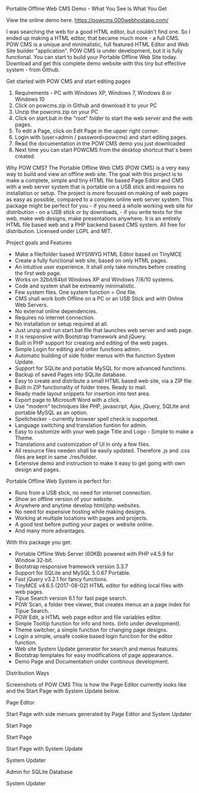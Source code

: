 Portable Offline Web CMS Demo - What You See Is What You Get

View the online demo here.
https://powcms.000webhostapp.com/

I was searching the web for a good HTML editor, but couldn't find one. So I ended up making a HTML editor, that became much more - a full CMS. POW CMS is a unique and minimalistic, full featured HTML Editor and Web Site builder "application". POW CMS is under development, but it is fully functional. You can start to build your Portable Offline Web Site today. Download and get this complete demo website with this tiny but effective system - from Github.


Get started with POW CMS and start editing pages

1. Requirements - PC with Windows XP, Windows 7, Windows 8 or Windows 10
2. Click on powcms.zip in Github and download it to your PC
3. Unzip the powcms.zip on your PC
4. Click on start.bat in the "root" folder to start the web server and the web pages.
5. To edit a Page, click on Edit Page in the upper right corner.
6. Login with (user=admin / password=powcms) and start editing pages.
7. Read the documentation in the POW CMS demo you just downloaded
8. Next time you can start POWCMS from the desktop shortcut that´s been created.


Why POW CMS?
The Portable Offline Web CMS (POW CMS) is a very easy way to build and view an offline web site. The goal with this project is to make a complete, simple and tiny HTML file based Page Editor and CMS with a web server system that is portable on a USB stick and requires no installation or setup.
The project is more focused on making of web pages as easy as possible, compared to a complex online web server system. This package might be perfect for you - if you need a whole working web site for distribution - on a USB stick or by downloads, - if you write texts for the web, make web designs, make presentations anywhere. It is an entirely HTML file based web and a PHP backend based CMS system. All free for distribution. Licensed under LGPL and MIT.

Project goals and Features
- Make a file/folder based WYSIWYG HTML Editor based on TinyMCE
- Create a fully functional web site, based on only HTML pages.
- An intuitive user experience. It shall only take minutes before creating the first web page.
- Works on 32bit/64bit Windows XP and Windows 7/8/10 systems.
- Code and system shall be extreamly minimalistic.
- Few system files. One system function = One file.
- CMS shall work both Offline on a PC or an USB Stick and with Online Web Servers.
- No external online dependencies.
- Requires no internet connection.
- No installation or setup required at all.
- Just unzip and run start.bat file that launches web server and web page.
- It is responsive with Bootstrap framework and jQuery.
- Built in PHP support for creating and editing of the web pages.
- Simple Login for editing and orher functions admin.
- Automatic building of side folder menus with the function System Update.
- Support for SQLite and portable MySQL for more advanced functions.
- Backup of saved Pages into SQLite database.
- Easy to create and distribute a small HTML based web site, via a ZIP file.
- Built in ZIP functionality of folder trees. Ready to mail.
- Ready made layout snippets for insertion into text area.
- Export page to Microsoft Word with a click.
- Use "modern" techniques like PHP, javascript, Ajax, jQuery, SQLIte and portable MySQL as an option.
- Spellchecker - currently browser spell check is supported.
- Language switching and translation funtion for admin.
- Easy to customize with your web page Title and Logo - Simple to make a Theme.
- Translations and customization of UI in only a few files.
- All resource files needen shall be easily updated. Therefore .js and .css files are kept in same ./res/folder.
- Extensive demo and instruction to make it easy to get going with own design and pages.

Portable Offline Web System is perfect for:
- Runs from a USB stick, no need for internet connection.
- Show an offline version of your website.
- Anywhere and anytime develop html/php websites.
- No need for expensive hosting while making designs.
- Working at multiple locations with pages and projects.
- A good test before putting your pages or website online.
- And many more advantages.

With this package you get:
- Portable Offline Web Server (60KB) powered with PHP v4.5.9 for Window 32-bit.
- Bootstrap responsive framework version 3.3.7
- Support for SQLite and MySQL 5.0.67 Portable.
- Fast jQuery v3.2.1 for fancy functions.
- TinyMCE v4.6.5 (2017-08-02) HTML editor for editing local files with web pages.
- Tipue Search version 6.1 for fast page search.
- POW Scan, a folder tree viewer, that creates menus an a page index for Tipue Search.
- POW Edit, a HTML web page editor and file variables editor.
- Simple Tooltip function for info and hints. (info under development).
- Theme switcher, a simple function for changing page designs.
- Login a simple, unsafe cookie based login function for the editor function.
- Web site System Update generator for search and menus features.
- Bootstrap templates for easy modifications of page appearance.
- Demo Page and Documentation under continous development.

Distribution Ways

Screenshots of POW CMS
This is how the Page Editor currently looks like and the Start Page with System Update below.

Page Editor

Start Page with side menues generated by Page Editor and System Updater

Start Page

Start Page

Start Page with System Update

System Updater

Admin for SQLite Database

System Updater
